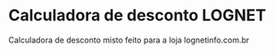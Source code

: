 # Calculadora de desconto LOGNET
 Calculadora de desconto misto feito para a loja lognetinfo.com.br
